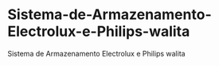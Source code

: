 # Sistema-de-Armazenamento-Electrolux-e-Philips-walita
Sistema de Armazenamento Electrolux e Philips walita
